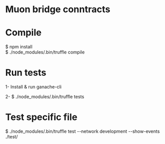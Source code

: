 # Muon bridge conntracts

# Compile
$ npm install  
$ ./node_modules/.bin/truffle compile  

# Run tests  
1- Install & run ganache-cli  
  
2- $ ./node_modules/.bin/truffle tests  

# Test specific file
$ ./node_modules/.bin/truffle test --network development --show-events ./test/<path to the file>
